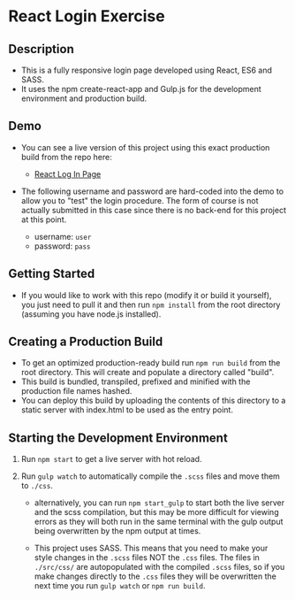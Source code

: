 # React Login Exercise

## Description

* This is a fully responsive login page developed using React, ES6 and SASS. 
* It uses the npm create-react-app and Gulp.js for the development environment and production build. 


## Demo

* You can see a live version of this project using this exact production build from the repo here:
    * [React Log In Page](http://www.lukeoleson.ca/react_login/demo.html)

* The following username and password are hard-coded into the demo to allow you to "test" the login procedure. The form of course is not actually submitted in this case since there is no back-end for this project at this point. 
    * username: `user`
    * password: `pass`


## Getting Started

* If you would like to work with this repo (modify it or build it yourself), you just need to pull it and then run `npm install` from the root directory (assuming you have node.js installed).


## Creating a Production Build

* To get an optimized production-ready build run `npm run build` from the root directory. This will create and populate a directory called "build". 
* This build is bundled, transpiled, prefixed and minified with the production file names hashed.
* You can deploy this build by uploading the contents of this directory to a static server with index.html to be used as the entry point. 


## Starting the Development Environment 

1. Run `npm start` to get a live server with hot reload. 
1. Run `gulp watch` to automatically compile the `.scss` files and move them to `./css`.

    * alternatively, you can run `npm start_gulp` to start both the live server and the scss compilation, but this may be more difficult for viewing errors as they will both run in the same terminal with the gulp output being overwritten by the npm output at times.

    * This project uses SASS. This means that you need to make your style changes in the `.scss` files NOT the `.css` files. The files in `./src/css/` are autopopulated with the compiled `.scss` files, so if you make changes directly to the `.css` files they will be overwritten the next time you run `gulp watch` or `npm run build`.
